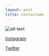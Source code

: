 ```yaml
---
layout: post
title: Contactame
---
```


![alt text](https://cdn.icon-icons.com/icons2/1269/PNG/128/1497553311-103_84832.png "Facebook")

[Instagram](https://www.instagram.com/steven_valero_franco/?fbclid=IwAR3KVSAzEvC5qsBgsLGgxuytewP1RWdWCYRBHNOlHcZQPEm4wr-hpm9Ycxo)

[Twitter](https://twitter.com/anime_sempai1?fbclid=IwAR0Z30zBp3t9bM1AJBJ1u6GiZ8YPJEAqtI4fSojfGn6QXbfyreLPCuuyvtU)
